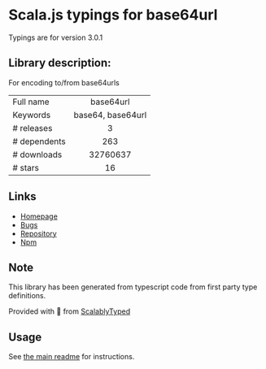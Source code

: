 
# Scala.js typings for base64url

Typings are for version 3.0.1

## Library description:
For encoding to/from base64urls

|                    |                 |
| ------------------ | :-------------: |
| Full name          | base64url |
| Keywords           | base64, base64url |
| # releases         | 3 |
| # dependents       | 263 |
| # downloads        | 32760637 |
| # stars            | 16 |

## Links
- [Homepage](https://github.com/brianloveswords/base64url#readme)
- [Bugs](https://github.com/brianloveswords/base64url/issues)
- [Repository](https://github.com/brianloveswords/base64url)
- [Npm](https://www.npmjs.com/package/base64url)
    


## Note
This library has been generated from typescript code from first party type definitions.

Provided with :purple_heart: from [ScalablyTyped](https://github.com/oyvindberg/ScalablyTyped)

## Usage
See [the main readme](../../readme.md) for instructions.


